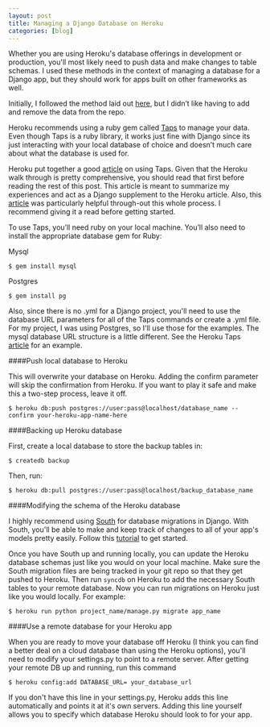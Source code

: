 ```yaml
---
layout: post
title: Managing a Django Database on Heroku
categories: [blog]
---
```

Whether you are using Heroku's database offerings in development or production, you'll most likely need to push data and make changes to table schemas. I used these methods in the context of managing a database for a Django app, but they should work for apps built on other frameworks as well.

Initially, I followed the method laid out [here][1], but I didn’t like having to add and remove the data from the repo.

Heroku recommends using a ruby gem called [Taps][2] to manage your data. Even though Taps is a ruby library, it works just fine with Django since its just interacting with your local database of choice and doesn’t much care about what the database is used for.

Heroku put together a good [article][3] on using Taps. Given that the Heroku walk through is pretty comprehensive, you should read that first before reading the rest of this post. This article is meant to summarize my experiences and act as a Django supplement to the Heroku article. Also, this [article][4] was particularly helpful through-out this whole process. I recommend giving it a read before getting started.

To use Taps, you’ll need ruby on your local machine. You’ll also need to install the appropriate database gem for Ruby:

Mysql

    $ gem install mysql

Postgres

    $ gem install pg

Also, since there is no .yml for a Django project, you'll need to use the database URL parameters for all of the Taps commands or create a .yml file. For my project, I was using Postgres, so I'll use those for the examples. The mysql database URL structure is a little different. See the Heroku Taps [article][3] for an example.

####Push local database to Heroku

This will overwrite your database on Heroku. Adding the confirm parameter will skip the confirmation from Heroku. If you want to play it safe and make this a two-step process, leave it off.

    $ heroku db:push postgres://user:pass@localhost/database_name --confirm your-heroku-app-name-here

####Backing up Heroku database

First, create a local database to store the backup tables in:
  
    $ createdb backup

Then, run:

    $ heroku db:pull postgres://user:pass@localhost/backup_database_name

####Modifying the schema of the Heroku database

I highly recommend using [South][5] for database migrations in Django. With South, you'll be able to make and keep track of changes to all of your app's models pretty easily. Follow this [tutorial][6] to get started.

Once you have South up and running locally, you can update the Heroku database schemas just like you would on your local machine. Make sure the South migration files are being tracked in your git repo so that they get pushed to Heroku. Then run `syncdb` on Heroku to add the necessary South tables to your remote database. Now you can run migrations on Heroku just like you would locally. For example:

    $ heroku run python project_name/manage.py migrate app_name

####Use a remote database for your Heroku app

When you are ready to move your database off Heroku (I think you can find a better deal on a cloud database than using the Heroku options), you'll need to modify your settings.py to point to a remote server. After getting your remote DB up and running, run this command

    $ heroku config:add DATABASE_URL= your_database_url

If you don't have this line in your settings.py, Heroku adds this line automatically and points it at it's own servers. Adding this line yourself allows you to specify which database Heroku should look to for your app.

[1]: http://rockycode.com/blog/django-loaddata-heroku/
[2]: http://rubygems.org/gems/taps
[3]: http://devcenter.heroku.com/articles/taps
[4]: http://www.askthepony.com/blog/2011/07/getting-django-on-heroku-prancing-8-times-faster/
[5]: http://south.aeracode.org/
[6]: http://south.aeracode.org/docs/tutorial/index.html]